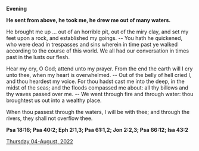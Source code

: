 **Evening**

**He sent from above, he took me, he drew me out of many waters.**
 
He brought me up ... out of an horrible pit, out of the miry clay, and set my feet upon a rock, and established my goings. -- You hath he quickened, who were dead in trespasses and sins wherein in time past ye walked according to the course of this world. We all had our conversation in times past in the lusts our flesh.
 
Hear my cry, O God; attend unto my prayer. From the end the earth will I cry unto thee, when my heart is overwhelmed. -- Out of the belly of hell cried I, and thou heardest my voice. For thou hadst cast me into the deep, in the midst of the seas; and the floods compassed me about: all thy billows and thy waves passed over me. -- We went through fire and through water: thou broughtest us out into a wealthy place.
 
When thou passest through the waters, I will be with thee; and through the rivers, they shall not overflow thee.  

**Psa 18:16; Psa 40:2; Eph 2:1,3; Psa 61:1,2; Jon 2:2,3; Psa 66:12; Isa 43:2**

[Thursday 04-August, 2022](https://t.me/daily_light)
